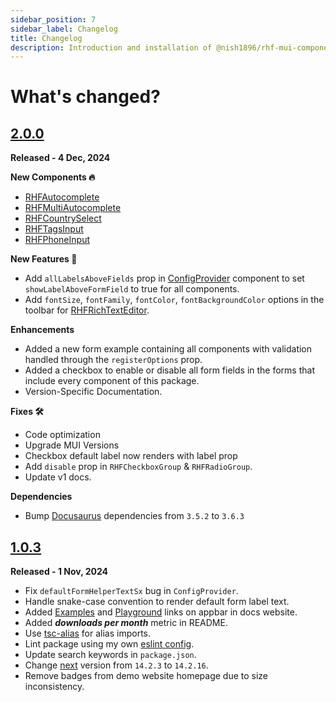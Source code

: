 ```yaml
---
sidebar_position: 7
sidebar_label: Changelog
title: Changelog
description: Introduction and installation of @nish1896/rhf-mui-components package.
---
```


# **What's changed?**

## [2.0.0](https://github.com/nishkohli96/rhf-mui-components/tree/v2.0.0)

**Released - 4 Dec, 2024**

**New Components 🔥**
- [RHFAutocomplete](../docs/components/mui/RHFAutocomplete.mdx)
- [RHFMultiAutocomplete](../docs/components/mui/RHFMultiAutocomplete.mdx)
- [RHFCountrySelect](../docs/components/mui/RHFCountrySelect.mdx)
- [RHFTagsInput](../docs/components/mui/RHFTagsInput.mdx)
- [RHFPhoneInput](../docs/components/misc/RHFPhoneInput.mdx)

**New Features 🎉**
- Add `allLabelsAboveFields` prop in [ConfigProvider](../docs/customization.mdx) component to set `showLabelAboveFormField` to true for all components. 
- Add `fontSize`, `fontFamily`, `fontColor`, `fontBackgroundColor` options in the toolbar for [RHFRichTextEditor](../docs/components/misc/RHFRichTextEditor.mdx).

**Enhancements**
- Added a new form example containing all components with validation handled through the `registerOptions` prop.
- Added a checkbox to enable or disable all form fields in the forms that include every component of this package.
- Version-Specific Documentation.

**Fixes 🛠️**
- Code optimization
- Upgrade MUI Versions
- Checkbox default label now renders with label prop
- Add `disable` prop in `RHFCheckboxGroup` & `RHFRadioGroup`.
- Update v1 docs.

**Dependencies**
- Bump [Docusaurus](https://docusaurus.io/) dependencies from `3.5.2` to `3.6.3`

## [1.0.3](https://github.com/nishkohli96/rhf-mui-components/tree/v1.0.3)

**Released - 1 Nov, 2024**

- Fix `defaultFormHelperTextSx` bug in `ConfigProvider`.
- Handle snake-case convention to render default form label text.
- Added [Examples](https://rhf-mui-components-examples.netlify.app/) and [Playground](https://codesandbox.io/p/devbox/rhf-mui-components-examples-y8lj9l) links on appbar in docs website.
- Added ***downloads per month*** metric in README.
- Use [tsc-alias](https://www.npmjs.com/package/tsc-alias) for alias imports.
- Lint package using my own [eslint config](https://www.npmjs.com/package/@nish1896/eslint-config).
- Update search keywords in `package.json`.
- Change [next](https://nextjs.org/) version from `14.2.3` to `14.2.16`.
- Remove badges from demo website homepage due to size inconsistency.